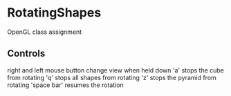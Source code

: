 # RotatingShapes
OpenGL class assignment

## Controls
right and left mouse button change view when held down
'a' stops the cube from rotating
'q' stops all shapes from rotating
'z' stops the pyramid from rotating
'space bar' resumes the rotation
